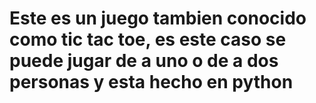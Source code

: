 # Este es un juego tambien conocido como tic tac toe, es este caso se puede jugar de a uno o de a dos personas y esta hecho en python
